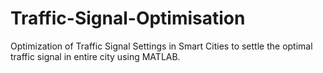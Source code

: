 # Traffic-Signal-Optimisation
Optimization of Traffic Signal Settings in Smart Cities to settle the optimal traffic signal in entire city using MATLAB.
